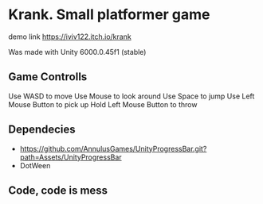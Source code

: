 # Krank. Small platformer game  
demo link https://iviv122.itch.io/krank 

Was made with Unity 6000.0.45f1 (stable)

## Game Controlls

Use WASD to move
Use Mouse to look around 
Use Space to jump
Use Left Mouse Button to pick up
Hold Left Mouse Button to throw 

## Dependecies
- https://github.com/AnnulusGames/UnityProgressBar.git?path=Assets/UnityProgressBar
- DotWeen

## Code, code is mess
